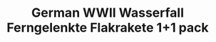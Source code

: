 ---
layout: product
title: "German WWII Wasserfall Ferngelenkte Flakrakete 1+1 pack"
price: "2000" 
desc: "Maketa"
img_path: "/assets/img/UA72141.webp"
brand: "N/A"
available: false
special_offer: false
new: false
soon: false
cat: "010000"
subcat: "013300"
subsubcat: "0N/A"
sifra: "UA72141"
popular: false
spec: false
---